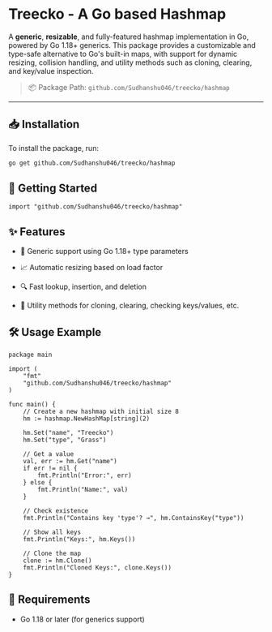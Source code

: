 # Treecko - A Go based Hashmap

A **generic**, **resizable**, and fully-featured hashmap implementation in Go, powered by Go 1.18+ generics. This package provides a customizable and type-safe alternative to Go's built-in maps, with support for dynamic resizing, collision handling, and utility methods such as cloning, clearing, and key/value inspection.

> 📦 Package Path: `github.com/Sudhanshu046/treecko/hashmap`

---

## 📥 Installation

To install the package, run:

```bash
go get github.com/Sudhanshu046/treecko/hashmap
```

## 🚀 Getting Started
```
import "github.com/Sudhanshu046/treecko/hashmap"   
```

## ✨ Features

*   🧠 Generic support using Go 1.18+ type parameters
    
*   📈 Automatic resizing based on load factor
    
*   🔍 Fast lookup, insertion, and deletion
    
*   🔄 Utility methods for cloning, clearing, checking keys/values, etc.
    

## 🛠️ Usage Example
``` 
package main

import (
	"fmt"
	"github.com/Sudhanshu046/treecko/hashmap"
)

func main() {
	// Create a new hashmap with initial size 8
	hm := hashmap.NewHashMap[string](2)

	hm.Set("name", "Treecko")
	hm.Set("type", "Grass")

	// Get a value
	val, err := hm.Get("name")
	if err != nil {
		fmt.Println("Error:", err)
	} else {
		fmt.Println("Name:", val)
	}

	// Check existence
	fmt.Println("Contains key 'type'? →", hm.ContainsKey("type"))

	// Show all keys
	fmt.Println("Keys:", hm.Keys())

	// Clone the map
	clone := hm.Clone()
	fmt.Println("Cloned Keys:", clone.Keys())
}
```

## 🧪 Requirements

*   Go 1.18 or later (for generics support)
